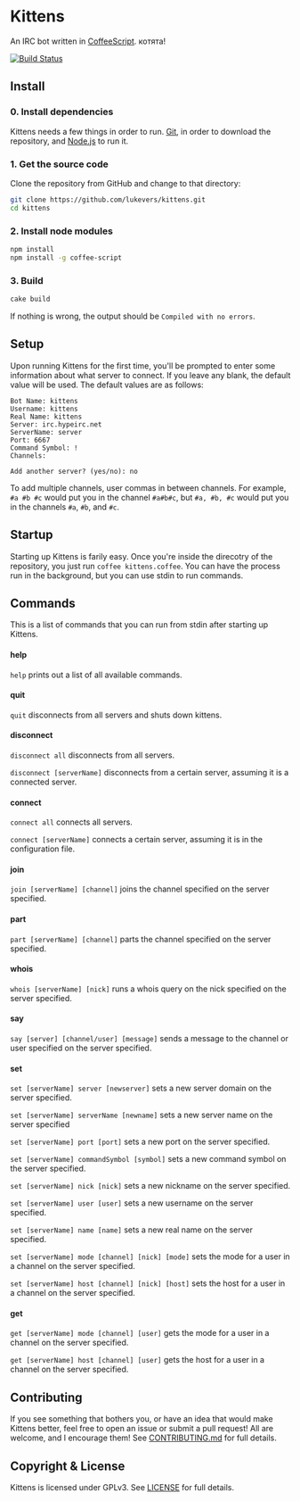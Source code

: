 # Kittens

An IRC bot written in [CoffeeScript](http://coffeescript.org/). котята!

[![Build Status](https://travis-ci.org/lukevers/kittens.png?branch=master)](https://travis-ci.org/lukevers/kittens)

## Install

### 0. Install dependencies

Kittens needs a few things in order to run. [Git](http://git-scm.com/), in order to download the repository, and [Node.js](http://nodejs.org/) to run it.

### 1. Get the source code

Clone the repository from GitHub and change to that directory:

```bash
git clone https://github.com/lukevers/kittens.git
cd kittens
```

### 2. Install node modules

```bash
npm install
npm install -g coffee-script
```

### 3. Build

```bash
cake build
```

If nothing is wrong, the output should be `Compiled with no errors`.

## Setup

Upon running Kittens for the first time, you'll be prompted to enter some information about what server to connect. If you leave any blank, the default value will be used. The default values are as follows:

```
Bot Name: kittens
Username: kittens
Real Name: kittens
Server: irc.hypeirc.net
ServerName: server
Port: 6667
Command Symbol: !
Channels:

Add another server? (yes/no): no
```

To add multiple channels, user commas in between channels. For example, `#a #b #c` would put you in the channel `#a#b#c`, but `#a, #b, #c` would put you in the channels `#a`, `#b`, and `#c`.

## Startup

Starting up Kittens is farily easy. Once you're inside the direcotry of the repository, you just run `coffee kittens.coffee`. You can have the process run in the background, but you can use stdin to run commands.

## Commands

This is a list of commands that you can run from stdin after starting up Kittens.

#### help

`help` prints out a list of all available commands.

#### quit

`quit` disconnects from all servers and shuts down kittens.

#### disconnect

`disconnect all` disconnects from all servers.

`disconnect [serverName]` disconnects from a certain server, assuming it is a connected server.

#### connect

`connect all` connects all servers.

`connect [serverName]` connects a certain server, assuming it is in the configuration file.

#### join

`join [serverName] [channel]` joins the channel specified on the server specified.

#### part

`part [serverName] [channel]` parts the channel specified on the server specified.

#### whois

`whois [serverName] [nick]` runs a whois query on the nick specified on the server specified.

#### say

`say [server] [channel/user] [message]` sends a message to the channel or user specified on the server specified.

#### set

`set [serverName] server [newserver]` sets a new server domain on the server specified.

`set [serverName] serverName [newname]` sets a new server name on the server specified

`set [serverName] port [port]` sets a new port on the server specified.

`set [serverName] commandSymbol [symbol]` sets a new command symbol on the server specified.

`set [serverName] nick [nick]` sets a new nickname on the server specified.

`set [serverName] user [user]` sets a new username on the server specified.

`set [serverName] name [name]` sets a new real name on the server specified.

`set [serverName] mode [channel] [nick] [mode]` sets the mode for a user in a channel on the server specified.

`set [serverName] host [channel] [nick] [host]` sets the host for a user in a channel on the server specified.

#### get

`get [serverName] mode [channel] [user]` gets the mode for a user in a channel on the server specified.

`get [serverName] host [channel] [user]` gets the host for a user in a channel on the server specified.

## Contributing

If you see something that bothers you, or have an idea that would make Kittens better, feel free to open an issue or submit a pull request! All are welcome, and I encourage them! See [CONTRIBUTING.md](./CONTRIBUTING.md) for full details.

## Copyright & License

Kittens is licensed under GPLv3. See [LICENSE](./LICENSE) for full details.

